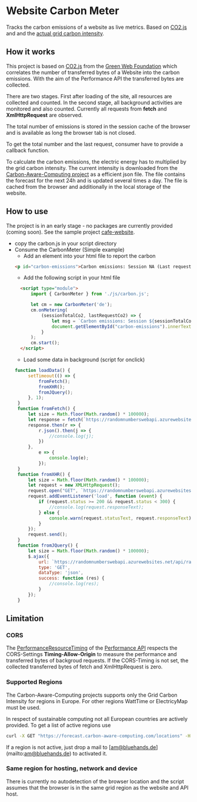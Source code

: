 # Website Carbon Meter

Tracks the carbon emissions of a website as live metrics. Based on [CO2.js](https://github.com/thegreenwebfoundation/co2.js) and and the [actual grid carbon intensity](https://github.com/bluehands/Carbon-Aware-Computing).

## How it works

This project is based on [CO2.js](https://github.com/thegreenwebfoundation/co2.js) from the [Green Web Foundation](https://www.thegreenwebfoundation.org/) which correlates the number of transferred bytes of a Website into the carbon emissions. With the aim of the Performance API the transferred bytes are collected.

There are two stages. First after loading of the site, all resources are collected and counted. In the second stage, all background activities are monitored and also counted. Currently all requests from **fetch** and **XmlHttpRequest** are observed.

The total number of emissions is stored in the session cache of the browser and is available as long the browser tab is not closed.

To get the total number and the last request, consumer have to provide a callback function.

To calculate the carbon emissions, the electric energy has to multiplied by the grid carbon intensity. The current intensity is downloaded from the [Carbon-Aware-Computing project](https://github.com/bluehands/Carbon-Aware-Computing) as a efficient json file. The file contains the forecast for the next 24h and is updated several times a day. The file is cached from the browser and additionally in the local storage of the website.

## How to use

The project is in an early stage - no packages are currently provided (coming soon). See the sample project [cafe-website](./cafe-website/).

* copy the carbon.js in your script directory
* Consume the CarbonMeter (Simple example)
  * Add an element into your html file to report the carbon
  ```html
  <p id="carbon-emissions">Carbon emissions: Session NA (Last request NA)</p>
  ``` 
  * Add the following script in your html file
  ```html
    <script type="module">
        import { CarbonMeter } from './js/carbon.js';

        let cm = new CarbonMeter('de');
        cm.onMetering(
            (sessionTotalCo2, lastRequestCo2) => {
                let msg = `Carbon emissions: Session ${sessionTotalCo2.toFixed(2)}g (Last request ${lastRequestCo2.toFixed(2)}g)`;
                document.getElementById("carbon-emissions").innerText = msg;
            }
        );
        cm.start();
    </script>
    ```
   * Load some data in background (script for onclick)
   ```javascript
   function loadData() {
        setTimeout(() => {
            fromFetch();
            fromXHR();
            fromJQuery();
        }, 1);
    }
    function fromFetch() {
        let size = Math.floor(Math.random() * 100000);
        let response = fetch(`https://randomnumberswebapi.azurewebsites.net/api/randomnumbers?length=${size}`)
        response.then(r => {
            r.json().then(j => {
                //console.log(j);
            })
        },
            e => {
                console.log(e);
            });
    }
    function fromXHR() {
        let size = Math.floor(Math.random() * 100000);
        let request = new XMLHttpRequest();
        request.open("GET", `https://randomnumberswebapi.azurewebsites.net/api/randomnumbers?length=${size}`);
        request.addEventListener('load', function (event) {
            if (request.status >= 200 && request.status < 300) {
                //console.log(request.responseText);
            } else {
                console.warn(request.statusText, request.responseText);
            }
        });
        request.send();
    }
    function fromJQuery() {
        let size = Math.floor(Math.random() * 100000);
        $.ajax({
            url: `https://randomnumberswebapi.azurewebsites.net/api/randomnumbers?length=${size}`,
            type: 'GET',
            dataType: 'json', 
            success: function (res) {
                //console.log(res);
            }
        });
    }
   ```

## Limitation

### CORS

The [PerformanceResourceTiming](https://developer.mozilla.org/en-US/docs/Web/API/PerformanceResourceTiming) of the [Performance API](https://developer.mozilla.org/en-US/docs/Web/API/Performance_API) respects the CORS-Settings **Timing-Allow-Origin** to measure the performance and transferred bytes of backgroud requests. If the CORS-Timing is not set, the collected transferred bytes of fetch and XmlHttpRequest is zero.

### Supported Regions

The Carbon-Aware-Computing projects supports only the Grid Carbon Intensity for regions in Europe. For other regions WattTime or ElectricyMap must be used.

In respect of sustainable computing not all European countries are actively provided. To get a list of active regions use
```bash
curl -X GET "https://forecast.carbon-aware-computing.com/locations" -H  "accept: application/json"
```
If a region is not active, just drop a mail to [am@bluehands.de] (mailto:am@bluehands.de) to activated it.

### Same region for hosting, network and device

There is currently no autodetection of the browser location and the script assumes that the browser is in the same grid region as the website and API host.
